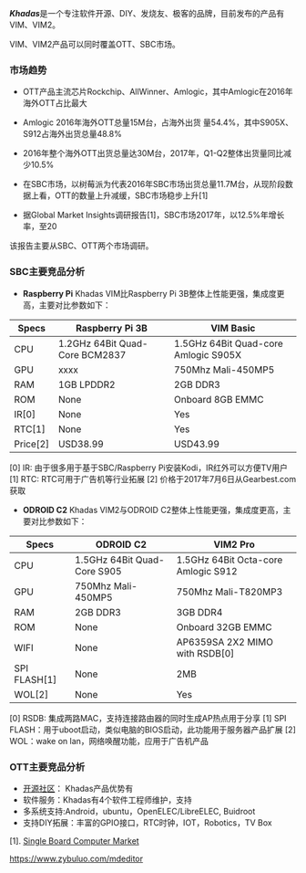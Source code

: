 ﻿***Khadas***是一个专注软件开源、DIY、发烧友、极客的品牌，目前发布的产品有VIM、VIM2。

VIM、VIM2产品可以同时覆盖OTT、SBC市场。

### **市场趋势**
* OTT产品主流芯片Rockchip、AllWinner、Amlogic，其中Amlogic在2016年海外OTT占比最大
* Amlogic 2016年海外OTT总量15M台，占海外出货 量54.4%，其中S905X、S912占海外出货总量48.8%
* 2016年整个海外OTT出货总量达30M台，2017年，Q1-Q2整体出货量同比减少10.5%
* 在SBC市场，以树莓派为代表2016年SBC市场出货总量11.7M台，从现阶段数据上看，OTT的数量上升减缓，SBC市场稳步上升[1]

* 据Global Market Insights调研报告[1]，SBC市场2017年，以12.5%年增长率，至20

该报告主要从SBC、OTT两个市场调研。

### SBC主要竞品分析
* **Raspberry Pi**
Khadas VIM比Raspberry Pi 3B整体上性能更强，集成度更高，主要对比参数如下：

 Specs  |        Raspberry Pi 3B         |        VIM Basic
------- | ------------------ | ---------------
  CPU  | 1.2GHz 64Bit Quad-Core BCM2837  | 1.5GHz 64Bit Quad-core Amlogic S905X
  GPU  | xxxx  | 750Mhz Mali-450MP5
  RAM  | 1GB LPDDR2  | 2GB DDR3
  ROM  | None  | Onboard 8GB EMMC
  IR[0]  | None  | Yes
  RTC[1]  | None  | Yes
  Price[2]  | USD38.99  | USD43.99

[0] IR: 由于很多用于基于SBC/Raspberry Pi安装Kodi，IR红外可以方便TV用户
[1] RTC: RTC可用于广告机等行业拓展
[2] 价格于2017年7月6日从Gearbest.com获取
  
* **ODROID C2**
Khadas VIM2与ODROID C2整体上性能更强，集成度更高，主要对比参数如下：

 Specs  |        ODROID C2         |        VIM2 Pro
------- | ------------------ | ---------------
  CPU  | 1.5GHz 64Bit Quad-Core S905  | 1.5GHz 64Bit Octa-core Amlogic S912
  GPU  | 750Mhz Mali-450MP5  | 750Mhz Mali-T820MP3
  RAM  | 2GB DDR3  | 3GB DDR4
  ROM  | None  | Onboard 32GB EMMC
  WIFI  | None  | AP6359SA 2X2 MIMO with RSDB[0]
  SPI FLASH[1]  | None  | 2MB
  WOL[2]  | None  | Yes
  
[0] RSDB: 集成两路MAC，支持连接路由器的同时生成AP热点用于分享
[1] SPI FLASH：用于uboot启动，类似电脑的BIOS启动，此功能用于服务器产品扩展
[2] WOL：wake on lan，网络唤醒功能，应用于广告机产品
  
  
  
 
### **OTT主要竞品分析**
* [开源社区](http://forum.khadas.com/)： Khadas产品优势有
* 软件服务：Khadas有4个软件工程师维护，支持
* 多系统支持:Android，ubuntu，OpenELEC/LibreELEC, Buidroot
* 支持DIY拓展：丰富的GPIO接口，RTC时钟，IOT，Robotics，TV Box








[1]. [Single Board Computer Market](https://www.gminsights.com/industry-analysis/single-board-computer-sbc-market)



















https://www.zybuluo.com/mdeditor
